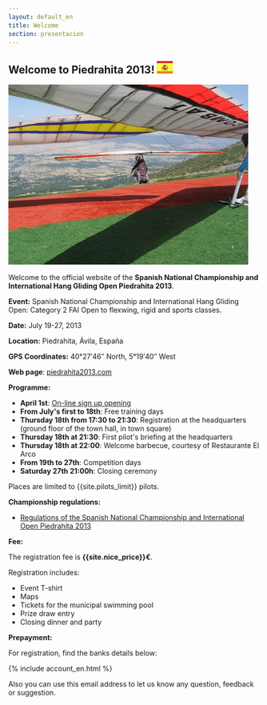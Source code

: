 ```yaml
---
layout: default_en
title: Welcome
section: presentacion
---
```


<h2 class="welcome">Welcome to Piedrahita 2013! <a href="presentacion.html" title="¡Bienvenidos! (versión en castellano)"><img src="images/spanish.png"/></a></h2>

<a class="media" target="_blank" href="http://tinyurl.com/d8kmhnk" title="Despegue bajo alas, por Pepe (Escuela de Ala Delta Icaro 10)"><img class="right" src="images/en_el_despegue_bajo_alas.jpg" alt="Launching. Author Pepe (Ala Delta Icaro 10)"/></a>

Welcome to the official website of the **Spanish National Championship and International Hang Gliding Open Piedrahita 2013**.

**Event:** Spanish National Championship and International Hang Gliding Open: Category 2 FAI Open to flexwing, rigid and sports classes.

**Date:** July 19-27, 2013

**Location:** Piedrahita, Ávila, España

**GPS Coordinates:** 40°27′46″ North, 5°19′40″ West

**Web page**: [piedrahita2013.com](/presentation.html)

**Programme:**

* **April 1st**: [On-line sign up opening](signup.html)
* **From July's first to 18th**: Free training days
* **Thursday 18th from 17:30 to 21:30**: Registration at the headquarters (ground floor of the town hall, in town square)
* **Thursday 18th at 21:30**: First pilot's briefing at the headquarters
* **Thursday 18th at 22:00**: Welcome barbecue, courtesy of Restaurante El Arco
* **From 19th to 27th**: Competition days
* **Saturday 27th 21:00h**: Closing ceremony

Places are limited to {{site.pilots_limit}} pilots.

**Championship regulations:**

* [Regulations of the Spanish National Championship and International Open Piedrahita 2013](downloads/Reglamento_Cto_de_Espana_Piedrahita_2013.pdf)

**Fee:**

The registration fee is **{{site.nice_price}}&euro;**.

Registration includes:

* Event T-shirt
* Maps
* Tickets for the municipal swimming pool
* Prize draw entry
* Closing dinner and party

**Prepayment:**

For registration, find the banks details below:

{% include account_en.html %} 

Also you can use this email address to let us know any question, feedback or suggestion.
